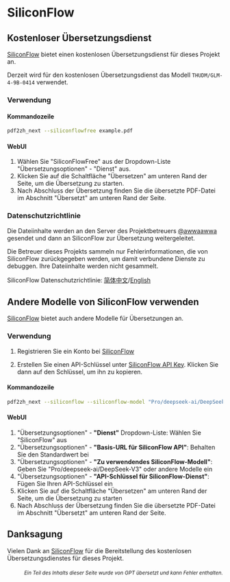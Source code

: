 # SiliconFlow

## Kostenloser Übersetzungsdienst

[SiliconFlow](https://siliconflow.cn) bietet einen kostenlosen Übersetzungsdienst für dieses Projekt an.

Derzeit wird für den kostenlosen Übersetzungsdienst das Modell `THUDM/GLM-4-9B-0414` verwendet.

### Verwendung

#### Kommandozeile

```bash
pdf2zh_next --siliconflowfree example.pdf 
```

#### WebUI

1. Wählen Sie "SiliconFlowFree" aus der Dropdown-Liste "Übersetzungsoptionen" - "Dienst" aus.
2. Klicken Sie auf die Schaltfläche "Übersetzen" am unteren Rand der Seite, um die Übersetzung zu starten.
3. Nach Abschluss der Übersetzung finden Sie die übersetzte PDF-Datei im Abschnitt "Übersetzt" am unteren Rand der Seite.


### Datenschutzrichtlinie

Die Dateiinhalte werden an den Server des Projektbetreuers [@awwaawwa](https://github.com/awwaawwa) gesendet und dann an SiliconFlow zur Übersetzung weitergeleitet.

Die Betreuer dieses Projekts sammeln nur Fehlerinformationen, die von SiliconFlow zurückgegeben werden, um damit verbundene Dienste zu debuggen. Ihre Dateiinhalte werden nicht gesammelt.

SiliconFlow Datenschutzrichtlinie: [简体中文](https://docs.siliconflow.cn/cn/legals/privacy-policy)/[English](https://docs.siliconflow.cn/en/legals/privacy-policy)



## Andere Modelle von SiliconFlow verwenden

[SiliconFlow](https://siliconflow.cn) bietet auch andere Modelle für Übersetzungen an.

### Verwendung

1. Registrieren Sie ein Konto bei [SiliconFlow](https://siliconflow.cn)

2. Erstellen Sie einen API-Schlüssel unter [SiliconFlow API Key](https://cloud.siliconflow.cn/me/account/ak). Klicken Sie dann auf den Schlüssel, um ihn zu kopieren.

#### Kommandozeile

```bash
pdf2zh_next --siliconflow --siliconflow-model "Pro/deepseek-ai/DeepSeek-V3" --siliconflow-api-key <your-api-key> example.pdf
```

#### WebUI

1. "Übersetzungsoptionen" - **"Dienst"** Dropdown-Liste: Wählen Sie "SiliconFlow" aus  
2. "Übersetzungsoptionen" - **"Basis-URL für SiliconFlow API"**: Behalten Sie den Standardwert bei  
3. "Übersetzungsoptionen" - **"Zu verwendendes SiliconFlow-Modell"**: Geben Sie "Pro/deepseek-ai/DeepSeek-V3" oder andere Modelle ein  
4. "Übersetzungsoptionen" - **"API-Schlüssel für SiliconFlow-Dienst"**: Fügen Sie Ihren API-Schlüssel ein  
5. Klicken Sie auf die Schaltfläche "Übersetzen" am unteren Rand der Seite, um die Übersetzung zu starten  
6. Nach Abschluss der Übersetzung finden Sie die übersetzte PDF-Datei im Abschnitt "Übersetzt" am unteren Rand der Seite.


## Danksagung

Vielen Dank an [SiliconFlow](https://siliconflow.cn) für die Bereitstellung des kostenlosen Übersetzungsdienstes für dieses Projekt.

<div align="right"> 
<h6><small>Ein Teil des Inhalts dieser Seite wurde von GPT übersetzt und kann Fehler enthalten.</small></h6>